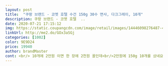 ```yaml
---
layout: post 
title:  "쿠팡 브랜드 - 코멧 호텔 수건 150g 30수 면사, 다크그레이, 10개" 
description: 쿠팡 브랜드 - 코멧 호텔  ..
date: 2020-07-21 17:15:12 
img: https://static.coupangcdn.com/image/retail/images/14446098276487-4f58df2e-bddb-4c81-b2da-d86d00fcf756.jpg 
linkUrl: http://me2.do/GOx3aSGj 
categories: [1002] 
color: 9E9D24 
price: 19940 
author: brandMaster 
cont: <br/> 10개에 2만원 이면 한 장에 2천원 꼴인데<br/>2만원에 150g 10개를 샀네요.<br/><br/>가성비가 넘 좋은 것 같아요.<br/><br/>가위로 잘라주면서 접어줬답니다<br/>건조기까지 돌려서 먼지 탈탈 털고나니<br/>건조기를 사용하면 먼지가 다 흡수 되려나 잘 모르겠으나<br/>건조기에 돌려줬어요 ㅎㅎ<br/>구매자님들께서 이글을 보시고 피해가 없었으면 좋겠습니다.<br/><br/>그래도 다른 수건들도 먼지날림은 있으니 전 이 점은 감안하고 쓰게 되네요.<br/><br/>그래서 별 하나 뺐습니다.<br/><br/>꾸준히 수건 빨래하고 털어서 널고 하다보니<br/>너무 화나서 다 버려버렸어요 ㅠㅠ<br/>다 돌린 후 수건을 접으려하는데 실밥이 많이 보여서<br/>다른뷴들 후기보니 먼지가 많다는 글이 많던데.<br/>.<br/><br/>다만 처음에 먼저가 많이 뭍어납니다.<br/><br/> 
---
```

 